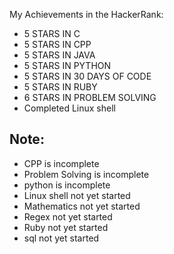 My Achievements in the HackerRank:
- 5 STARS IN C
- 5 STARS IN CPP
- 5 STARS IN JAVA 
- 5 STARS IN PYTHON
- 5 STARS IN 30 DAYS OF CODE
- 5 STARS IN RUBY
- 6 STARS IN PROBLEM SOLVING
- Completed Linux shell

Note:
---
- CPP is incomplete
- Problem Solving is incomplete 
- python is incomplete
- Linux shell not yet started
- Mathematics not yet started 
- Regex not yet started
- Ruby not yet started
- sql not yet started
